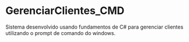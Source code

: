 # GerenciarClientes_CMD
Sistema desenvolvido usando fundamentos de C# para gerenciar clientes utilizando o prompt de comando do windows.
